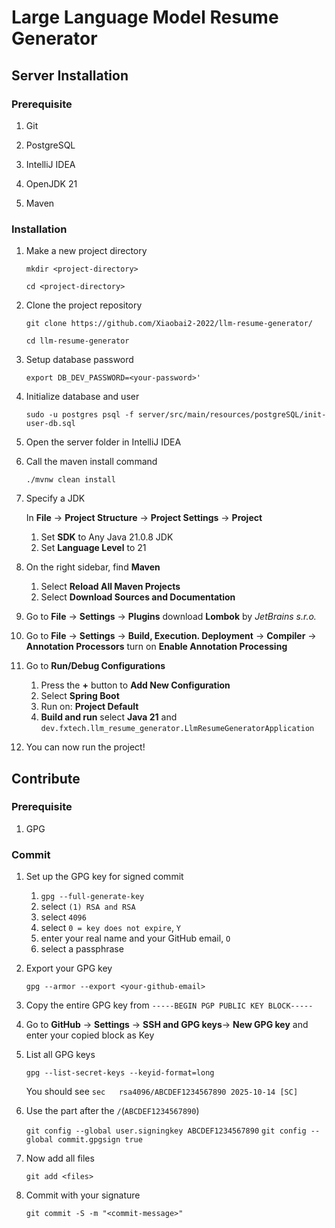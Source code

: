 # Large Language Model Resume Generator

## Server Installation

### Prerequisite

1. Git

2. PostgreSQL

3. IntelliJ IDEA

4. OpenJDK 21

5. Maven

### Installation

1. Make a new project directory

   `mkdir <project-directory>`

   `cd <project-directory>`

2. Clone the project repository

   `git clone https://github.com/Xiaobai2-2022/llm-resume-generator/`

   `cd llm-resume-generator`

3. Setup database password

   `export DB_DEV_PASSWORD=<your-password>'`

4. Initialize database and user

   `sudo -u postgres psql -f server/src/main/resources/postgreSQL/init-user-db.sql`

5. Open the server folder in IntelliJ IDEA

6. Call the maven install command

   `./mvnw clean install`

7. Specify a JDK

   In **File** $\rightarrow$ **Project Structure** $\rightarrow$ **Project Settings** $\rightarrow$ **Project**

    1. Set **SDK** to Any Java 21.0.8 JDK
    2. Set **Language Level** to 21

8. On the right sidebar, find **Maven**

    1. Select **Reload All Maven Projects**
    2. Select **Download Sources and Documentation**

9. Go to **File** $\rightarrow$ **Settings** $\rightarrow$ **Plugins** download **Lombok** by *JetBrains s.r.o.*

10. Go to **File** $\rightarrow$ **Settings** $\rightarrow$ **Build, Execution. Deployment** $\rightarrow$ **Compiler** $\rightarrow$ **Annotation Processors** turn on **Enable Annotation Processing**

11. Go to **Run/Debug Configurations**

    1. Press the **+** button to **Add New Configuration**
    2. Select **Spring Boot**
    3. Run on: **Project Default**
    4. **Build and run** select **Java 21** and `dev.fxtech.llm_resume_generator.LlmResumeGeneratorApplication`

12. You can now run the project!

## Contribute

### Prerequisite

1. GPG

### Commit

1. Set up the GPG key for signed commit

    1. `gpg --full-generate-key`
    2. select `(1) RSA and RSA`
    3. select `4096`
    4. select `0 = key does not expire`, `Y`
    5. enter your real name and your GitHub email, `O`
    6. select a passphrase

2. Export your GPG key

   `gpg --armor --export <your-github-email>`

3. Copy the entire GPG key from `-----BEGIN PGP PUBLIC KEY BLOCK-----`

4. Go to **GitHub** $\rightarrow$ **Settings** $\rightarrow$ **SSH and GPG keys**$\rightarrow$ **New GPG key** and enter your copied block as Key

5. List all GPG keys

   `gpg --list-secret-keys --keyid-format=long `

   You should see `sec   rsa4096/ABCDEF1234567890 2025-10-14 [SC]`

6. Use the part after the `/`(`ABCDEF1234567890`)

   `git config --global user.signingkey ABCDEF1234567890`
   `git config --global commit.gpgsign true`

7. Now add all files

   `git add <files>`

8. Commit with your signature

   `git commit -S -m "<commit-message>"`
